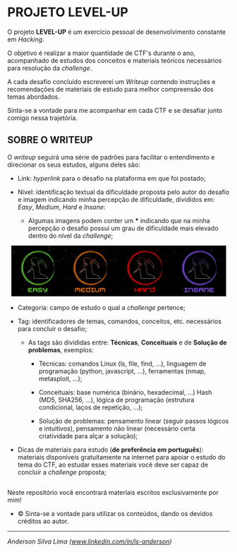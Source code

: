 # PROJETO LEVEL-UP

O projeto __LEVEL-UP__ é um exercício pessoal de desenvolvimento constante em _Hacking_.

O objetivo é realizar a maior quantidade de CTF's durante o ano, acompanhado de estudos dos conceitos e materiais teóricos necessários para resolução da _challenge_.

A cada desafio concluído escreverei um _Writeup_ contendo instruções e recomendações de materiais de estudo para melhor compreensão dos temas abordados.

Sinta-se a vontade para me acompanhar em cada CTF e se desafiar junto comigo nessa trajetória.

## SOBRE O WRITEUP

O _writeup_ seguirá uma série de padrões para facilitar o entendimento e direcionar os seus estudos, alguns deles são:
* Link: _hyperlink_ para o desafio na plataforma em que foi postado;

* Nível: identificação textual da dificuldade proposta pelo autor do desafio e imagem indicando minha percepção de dificuldade, divididos em: _Easy_, _Medium_, _Hard_ e _Insane_:
  * Algumas imagens podem conter um __*__ indicando que na minha percepção o desafio possui um grau de dificuldade mais elevado dentro do nível da _challenge_;

<p align="center">
  <img src="https://github.com/ETR00M/Level-Up/blob/main/Images/Niveis.png"/>
</p>
  
* Categoria: campo de estudo o qual a _challenge_ pertence;
  
* Tag: identificadores de temas, comandos, conceitos, etc. necessários para concluir o desafio;
  
  * As tags são divididas entre: __Técnicas__, __Conceituais__ e de __Solução de problemas__, exemplos:
    
    * Técnicas: comandos Linux (ls, file, find, ...), linguagem de programação (python, javascript, ...), ferramentas (nmap, metasploit, ...);
      
    * Conceituais: base numérica (binário, hexadecimal, ...) Hash (MD5, SHA256, ...), lógica de programação (estrutura condicional, laços de repetição, ...);
      
    * Solução de problemas: pensamento linear (seguir passos lógicos e intuitivos), pensamento não linear (necessário certa criatividade para alçar a solução);
  
* Dicas de materiais para estudo (__de preferência em português__): materiais disponíveis gratuitamente na internet para apoiar o estudo do tema do CTF, ao estudar esses materiais você deve ser capaz de concluir a _challenge_ proposta;
   
##

Neste repositório você encontrará materiais escritos exclusivamente por mim!
- ©️ Sinta-se a vontade para utilizar os conteúdos, dando os devidos créditos ao autor.

***
_Anderson Silva Lima (www.linkedin.com/in/ls-anderson)_
